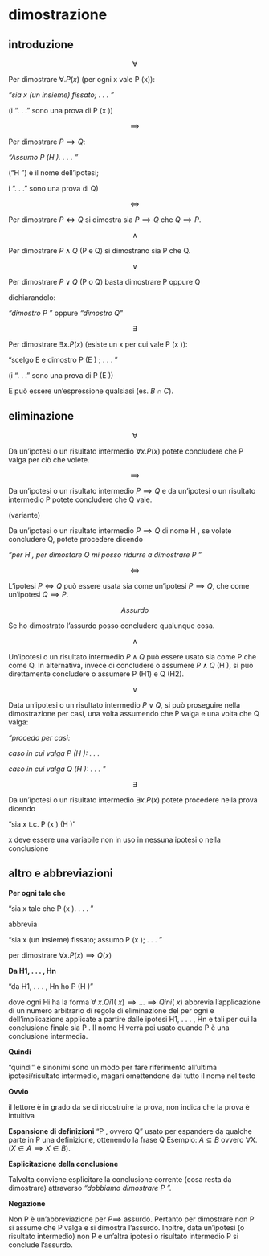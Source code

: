 # dimostrazione

## introduzione

$$
\forall
$$

Per dimostrare $\forall . P (x)$ (per ogni x vale P (x)):

*“sia x (un insieme) fissato; . . . ”*

(i “. . .” sono una prova di P (x ))

$$
\implies
$$

Per dimostrare $P \implies Q$:

*“Assumo P (H ). . . . ”*

(“H ”) è il nome dell’ipotesi;

i “. . .” sono una prova di Q)

$$
\iff
$$

Per dimostrare $P \iff Q$ si dimostra sia $P \implies Q$ che $Q \implies P$.

$$
\land
$$

Per dimostrare $P \wedge Q$ (P e Q) si dimostrano sia P che Q.

$$
\lor
$$

Per dimostrare $P \vee Q$ (P o Q) basta dimostrare P oppure Q

dichiarandolo:

*“dimostro P ”* oppure *“dimostro Q"*

$$
\exists
$$

Per dimostrare $\exists x . P(x)$ (esiste un x per cui vale P (x )):

“scelgo E e dimostro P (E ) ; . . . ”

(i “. . .” sono una prova di P (E ))

E può essere un’espressione qualsiasi (es. $B \cap C$).


## eliminazione

$$
\forall
$$

Da un’ipotesi o un risultato intermedio $\forall x . P (x )$ potete
concludere che P valga per ciò che volete.

$$
\implies
$$

Da un’ipotesi o un risultato intermedio $P \implies Q$ e da un’ipotesi o
un risultato intermedio P potete concludere che Q vale.

(variante)

Da un’ipotesi o un risultato intermedio $P \implies Q$ di nome H , se
volete concludere Q, potete procedere dicendo

*“per H , per dimostare Q mi posso ridurre a dimostrare P ”*

$$
\iff
$$

L’ipotesi $P \iff Q$ può essere usata sia come un’ipotesi 
$P \implies Q$, che come un’ipotesi $Q \implies P$.

$$
Assurdo
$$

Se ho dimostrato l’assurdo posso concludere qualunque cosa.

$$
\land
$$

Un’ipotesi o un risultato intermedio $P \wedge Q$ può essere usato sia
come P che come Q. In alternativa, invece di concludere o
assumere $P \wedge Q$ (H ), si può direttamente concludere o
assumere P (H1) e Q (H2).

$$
\lor
$$

Data un’ipotesi o un risultato intermedio $P \vee Q$, si può
proseguire nella dimostrazione per casi, una volta assumendo
che P valga e una volta che Q valga:

*“procedo per casi:*

*caso in cui valga P (H ): . . .*

*caso in cui valga Q (H ): . . . "*

$$
\exists
$$

Da un’ipotesi o un risultato intermedio $\exists x .P (x )$ potete
procedere nella prova dicendo

“sia x t.c. P (x ) (H )”

x deve essere una variabile non in uso in nessuna ipotesi o
nella conclusione

## altro e abbreviazioni

**Per ogni tale che**

“sia x tale che P (x ). . . . ”

abbrevia

“sia x (un insieme) fissato; assumo P (x ); . . . ”

per dimostrare $\forall x .P (x ) \implies Q(x )$


**Da H1, . . . , Hn**

“da H1, . . . , Hn ho P (H )”

dove ogni Hi ha la forma $\forall ~x .Qi1(~x ) \implies \dots \implies Qini (~x )$ abbrevia
l’applicazione di un numero arbitrario di regole di eliminazione
del per ogni e dell’implicazione applicate a partire dalle ipotesi
H1, . . . , Hn e tali per cui la conclusione finale sia P . Il nome H
verrà poi usato quando P è una conclusione intermedia.

**Quindi**

“quindi” e sinonimi sono un modo per fare riferimento all’ultima
ipotesi/risultato intermedio, magari omettendone del tutto il
nome nel testo

**Ovvio**

il lettore è in grado da se di ricostruire la prova, non indica che la prova è intuitiva

**Espansione di definizioni**
“P , ovvero Q” usato per espandere da qualche parte in P una
definizione, ottenendo la frase Q
Esempio: $A \subseteq B$ ovvero $\forall X .(X \in A \implies X \in B)$.

**Esplicitazione della conclusione**

Talvolta conviene esplicitare la conclusione corrente (cosa
resta da dimostrare) attraverso *“dobbiamo dimostrare P ”.*

**Negazione**

Non P è un’abbreviazione per $P \implies$ assurdo.
Pertanto per dimostrare non P si assume che P valga e si
dimostra l’assurdo.
Inoltre, data un’ipotesi (o risultato intermedio) non P e un’altra
ipotesi o risultato intermedio P si conclude l’assurdo.

